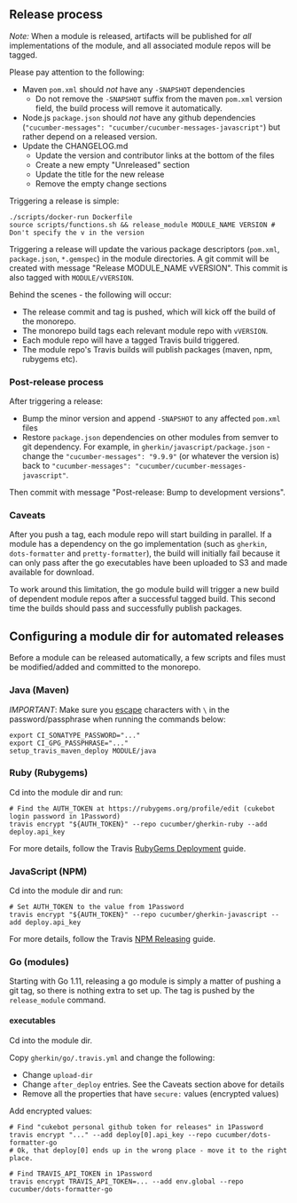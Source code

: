 ## Release process

*Note:* When a module is released, artifacts will be published for *all* implementations
of the module, and all associated module repos will be tagged.

Please pay attention to the following:

* Maven `pom.xml` should *not* have any `-SNAPSHOT` dependencies
  * Do not remove the `-SNAPSHOT` suffix from the maven `pom.xml` version field, the build process will remove it automatically.
* Node.js `package.json` should *not* have any github dependencies (`"cucumber-messages": "cucumber/cucumber-messages-javascript"`) but rather depend on a released version.
* Update the CHANGELOG.md
  * Update the version and contributor links at the bottom of the files
  * Create a new empty "Unreleased" section
  * Update the title for the new release
  * Remove the empty change sections

Triggering a release is simple:

    ./scripts/docker-run Dockerfile
    source scripts/functions.sh && release_module MODULE_NAME VERSION # Don't specify the v in the version

Triggering a release will update the various package descriptors (`pom.xml`, `package.json`, `*.gemspec`)
in the module directories. A git commit will be created with message "Release MODULE_NAME vVERSION". 
This commit is also tagged with `MODULE/vVERSION`. 

Behind the scenes - the following will occur:

- The release commit and tag is pushed, which will kick off the build of the monorepo.
- The monorepo build tags each relevant module repo with `vVERSION`.
- Each module repo will have a tagged Travis build triggered.
- The module repo's Travis builds will publish packages (maven, npm, rubygems etc).

### Post-release process

After triggering a release:

* Bump the minor version and append `-SNAPSHOT` to any affected `pom.xml` files
* Restore `package.json` dependencies on other modules from semver to git dependency. For example, in `gherkin/javascript/package.json` - change the `"cucumber-messages": "9.9.9"` (or whatever the version is) back to `"cucumber-messages": "cucumber/cucumber-messages-javascript"`.

Then commit with message "Post-release: Bump to development versions".

### Caveats

After you push a tag, each module repo will start building in parallel. If a module
has a dependency on the go implementation (such as `gherkin`, `dots-formatter` and
`pretty-formatter`), the build will initially fail because it can only pass after 
the go executables have been uploaded to S3 and made available for download.

To work around this limitation,
the go module build will trigger a new build of dependent module repos after a successful
tagged build. This second time the builds should pass and successfully publish packages.

## Configuring a module dir for automated releases

Before a module can be released automatically, a few scripts and files must be 
modified/added and committed to the monorepo.

### Java (Maven)

*IMPORTANT*: Make sure you [escape](https://docs.travis-ci.com/user/encryption-keys/#Note-on-escaping-certain-symbols)
characters with `\` in the password/passphrase when running the commands below:

    export CI_SONATYPE_PASSWORD="..."
    export CI_GPG_PASSPHRASE="..."
    setup_travis_maven_deploy MODULE/java

### Ruby (Rubygems)

Cd into the module dir and run:

    # Find the AUTH_TOKEN at https://rubygems.org/profile/edit (cukebot login password in 1Password)
    travis encrypt "${AUTH_TOKEN}" --repo cucumber/gherkin-ruby --add deploy.api_key

For more details, follow the Travis [RubyGems Deployment](https://docs.travis-ci.com/user/deployment/rubygems/) guide.

### JavaScript (NPM)

Cd into the module dir and run:

    # Set AUTH_TOKEN to the value from 1Password
    travis encrypt "${AUTH_TOKEN}" --repo cucumber/gherkin-javascript --add deploy.api_key

For more details, follow the Travis [NPM Releasing](https://docs.travis-ci.com/user/deployment/npm/) guide.

### Go (modules)

Starting with Go 1.11, releasing a go module is simply a matter of pushing a git tag,
so there is nothing extra to set up. The tag is pushed by the `release_module` command.

#### executables

Cd into the module dir.

Copy `gherkin/go/.travis.yml` and change the following:

* Change `upload-dir`
* Change `after_deploy` entries. See the Caveats section above for details
* Remove all the properties that have `secure:` values (encrypted values)

Add encrypted values:

    # Find "cukebot personal github token for releases" in 1Password
    travis encrypt "..." --add deploy[0].api_key --repo cucumber/dots-formatter-go
    # Ok, that deploy[0] ends up in the wrong place - move it to the right place.

    # Find TRAVIS_API_TOKEN in 1Password
    travis encrypt TRAVIS_API_TOKEN=... --add env.global --repo cucumber/dots-formatter-go
